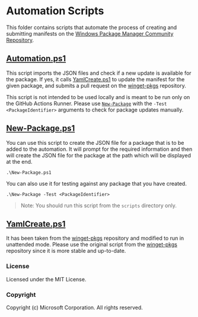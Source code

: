 # Automation Scripts

This folder contains scripts that automate the process of creating and submitting manifests on the [Windows Package Manager Community Repository](https://github.com/microsoft/winget-pkgs).

## [Automation.ps1](./Automation.ps1)

This script imports the JSON files and check if a new update is available for the package. If yes, it calls [YamlCreate.ps1](./YamlCreate.ps1) to update the manifest for the given package, and submits a pull request on the [winget-pkgs](https://github.com/microsoft/winget-pkgs) repository.

This script is not intended to be used locally and is meant to be run only on the GitHub Actions Runner. Please use [`New-Package`](./New-Package.ps1) with the `-Test <PackageIdentifier>` arguments to check for package updates manually.

## [New-Package.ps1](./New-Package.ps1)

You can use this script to create the JSON file for a package that is to be added to the automation. It will prompt for the required information and then will create the JSON file for the package at the path which will be displayed at the end.

```pwsh
.\New-Package.ps1
```

You can also use it for testing against any package that you have created.

```pwsh
.\New-Package -Test <PackageIdentifier>
```

> Note: You should run this script from the `scripts` directory only.

## [YamlCreate.ps1](./YamlCreate.ps1)

It has been taken from the [winget-pkgs](https://github.com/microsoft/winget-pkgs) repository and modified to run in unattended mode. Please use the original script from the [winget-pkgs](https://github.com/microsoft/winget-pkgs) repository since it is more stable and up-to-date.

### License

Licensed under the MIT License.

### Copyright

Copyright (c) Microsoft Corporation. All rights reserved.
